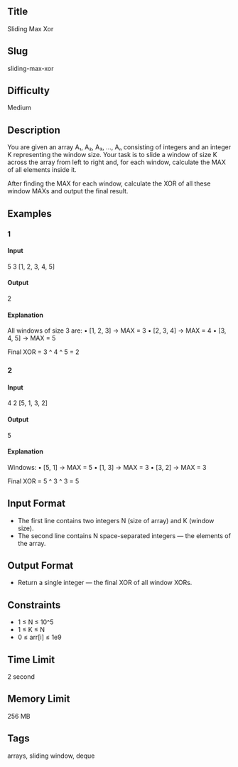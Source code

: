 ## Title

Sliding Max Xor

## Slug

sliding-max-xor

## Difficulty

Medium

## Description

You are given an array A₁, A₂, A₃, …, Aₙ consisting of integers and an integer K representing the window size.
Your task is to slide a window of size K across the array from left to right and, for each window, calculate the MAX of all elements inside it.

After finding the MAX for each window, calculate the XOR of all these window MAXs and output the final result.

## Examples

### 1

#### Input

5 3
[1, 2, 3, 4, 5]

#### Output

2

#### Explanation

All windows of size 3 are:
	•	[1, 2, 3] → MAX = 3
	•	[2, 3, 4] → MAX = 4
	•	[3, 4, 5] → MAX = 5

Final XOR = 3 ^ 4 ^ 5 = 2

### 2

#### Input

4 2
[5, 1, 3, 2]

#### Output

5

#### Explanation

Windows:
	•	[5, 1] → MAX = 5
	•	[1, 3] → MAX = 3
	•	[3, 2] → MAX = 3

Final XOR = 5 ^ 3 ^ 3 = 5

## Input Format

- The first line contains two integers N (size of array) and K (window size).
- The second line contains N space-separated integers — the elements of the array.

## Output Format

- Return a single integer — the final XOR of all window XORs.

## Constraints

- 1 ≤ N ≤ 10^5
- 1 ≤ K ≤ N
- 0 ≤ arr[i] ≤ 1e9

## Time Limit

2 second

## Memory Limit

256 MB

## Tags

arrays, sliding window, deque
